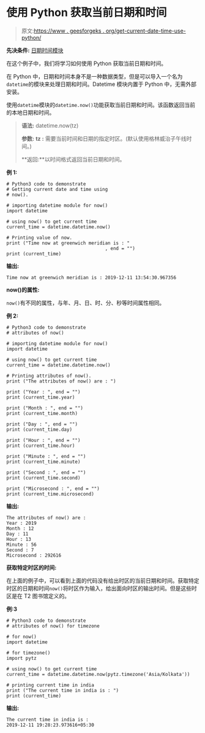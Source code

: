 # 使用 Python 获取当前日期和时间

> 原文:[https://www . geesforgeks . org/get-current-date-time-use-python/](https://www.geeksforgeeks.org/get-current-date-and-time-using-python/)

**先决条件:** [日期时间模块](https://www.geeksforgeeks.org/python-datetime-module-with-examples/)

在这个例子中，我们将学习如何使用 Python 获取当前日期和时间。

在 Python 中，日期和时间本身不是一种数据类型，但是可以导入一个名为`datetime`的模块来处理日期和时间。Datetime 模块内置于 Python 中，无需外部安装。

使用`datetime`模块的`datetime.now()`功能获取当前日期和时间。该函数返回当前的本地日期和时间。

> **语法:** datetime.now(tz)
> 
> **参数:**
> **tz :** 需要当前时间和日期的指定时区。(默认使用格林威治子午线时间。)
> 
> **返回:**以时间格式返回当前日期和时间。

**例 1:**

```
# Python3 code to demonstrate 
# Getting current date and time using  
# now(). 

# importing datetime module for now() 
import datetime 

# using now() to get current time 
current_time = datetime.datetime.now() 

# Printing value of now. 
print ("Time now at greenwich meridian is : "
                                    , end = "") 
print (current_time) 
```

**输出:**

```
Time now at greenwich meridian is : 2019-12-11 13:54:30.967356

```

**now()的属性:**

`now()`有不同的属性，与年、月、日、时、分、秒等时间属性相同。

**例 2:**

```
# Python3 code to demonstrate 
# attributes of now() 

# importing datetime module for now() 
import datetime 

# using now() to get current time 
current_time = datetime.datetime.now() 

# Printing attributes of now(). 
print ("The attributes of now() are : ") 

print ("Year : ", end = "") 
print (current_time.year) 

print ("Month : ", end = "") 
print (current_time.month) 

print ("Day : ", end = "") 
print (current_time.day) 

print ("Hour : ", end = "") 
print (current_time.hour) 

print ("Minute : ", end = "") 
print (current_time.minute) 

print ("Second : ", end = "") 
print (current_time.second) 

print ("Microsecond : ", end = "") 
print (current_time.microsecond) 
```

**输出:**

```
The attributes of now() are : 
Year : 2019
Month : 12
Day : 11
Hour : 13
Minute : 56
Second : 7
Microsecond : 292616

```

**获取特定时区的时间:**

在上面的例子中，可以看到上面的代码没有给出时区的当前日期和时间。获取特定时区的日期和时间`now()`将时区作为输入，给出面向时区的输出时间。但是这些时区是在 T2 图书馆定义的。

**例:3**

```
# Python3 code to demonstrate 
# attributes of now() for timezone 

# for now() 
import datetime 

# for timezone() 
import pytz 

# using now() to get current time 
current_time = datetime.datetime.now(pytz.timezone('Asia/Kolkata')) 

# printing current time in india 
print ("The current time in india is : ") 
print (current_time)  
```

**输出:**

```
The current time in india is : 
2019-12-11 19:28:23.973616+05:30

```